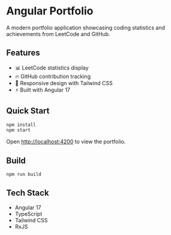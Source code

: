 # Angular Portfolio

A modern portfolio application showcasing coding statistics and achievements from LeetCode and GitHub.

## Features
- 📊 LeetCode statistics display
- 🔥 GitHub contribution tracking
- 📱 Responsive design with Tailwind CSS
- ⚡ Built with Angular 17

## Quick Start
```bash
npm install
npm start
```
Open [http://localhost:4200](http://localhost:4200) to view the portfolio.

## Build
```bash
npm run build
```

## Tech Stack
- Angular 17
- TypeScript
- Tailwind CSS
- RxJS
